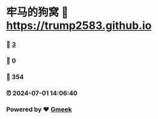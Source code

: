 # 牢马的狗窝 :link: https://trump2583.github.io 
### :page_facing_up: [3](https://trump2583.github.io/tag.html) 
### :speech_balloon: 0 
### :hibiscus: 354 
### :alarm_clock: 2024-07-01 14:06:40 
### Powered by :heart: [Gmeek](https://github.com/Meekdai/Gmeek)
